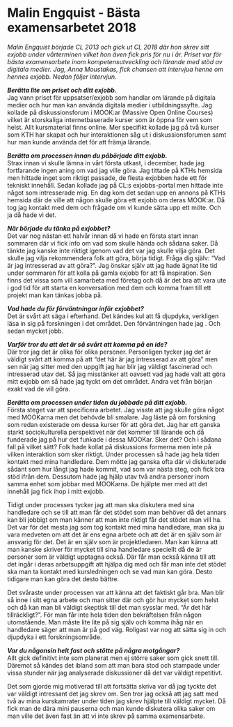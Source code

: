 # Malin Engquist - Bästa examensarbetet 2018

_Malin Engquist började CL 2013 och gick ut CL 2018 där hon skrev sitt exjobb under vårterminen vilket hon även fick pris för nu i år. Priset var för bästa examensarbete inom kompetensutveckling och lärande med stöd av digitala medier. Jag, Anna Moustakas, fick chansen att intervjua henne om hennes exjobb. Nedan följer intervjun._

**_Berätta lite om priset och ditt exjobb._**  
Jag vann priset för uppsatser/exjobb som handlar om lärande på digitala medier och hur man kan använda digitala medier i utbildningssyfte. Jag kollade på diskussionsforum i MOOK:ar (Massive Open Online Courses) vilket är storskaliga internetbaserade kurser som är öppna för vem som helst. Allt kursmaterial finns online. Mer specifikt kollade jag på två kurser som KTH har skapat och hur interaktionen såg ut i diskussionsforumen samt hur man kunde använda det för att främja lärande.

**_Berätta om processen innan du påbörjade ditt exjobb._**  
Strax innan vi skulle lämna in vårt första utkast, i december, hade jag fortfarande ingen aning om vad jag ville göra. Jag tittade på KTHs hemsida men hittade inget som riktigt passade, de flesta exjobben hade ett för tekniskt innehåll. Sedan kollade jag på CL:s exjobbs-portal men hittade inte något som intresserade mig. En dag kom det sedan upp en annons på KTHs hemsida där de ville att någon skulle göra ett exjobb om deras MOOK:ar. Då tog jag kontakt med dem och frågade om vi kunde sätta upp ett möte. Och ja då hade vi det.

**_När började du tänka på exjobbet?_**  
Det var nog nästan ett halvår innan då vi hade en första start innan sommaren där vi fick info om vad som skulle hända och sådana saker. Då tänkte jag kanske inte riktigt igenom vad det var jag skulle vilja göra. Det skulle jag vilja rekommendera folk att göra, börja tidigt. Fråga dig själv: “Vad är jag intresserad av att göra?”. Jag önskar själv att jag hade ägnat lite tid under sommaren för att kolla på gamla exjobb för att få inspiration. Sen finns det vissa som vill samarbeta med företag och då är det bra att vara ute i god tid för att starta en konversation med dem och komma fram till ett projekt man kan tänkas jobba på.

**_Vad hade du för förväntningar inför exjobbet?_**  
Det är svårt att säga i efterhand. Det kändes kul att få djupdyka, verkligen läsa in sig på forskningen i det området. Den förväntningen hade jag . Och sedan mycket jobb.

**_Varför tror du att det är så svårt att komma på en ide?_**  
Där tror jag det är olika för olika personer. Personligen tycker jag det är väldigt svårt att komma på att “det här är jag intresserad av att göra” men sen när jag sitter med den uppgift jag har blir jag väldigt fascinerad och intresserad utav det. Så jag misstänker att oavsett vad jag hade valt att göra mitt exjobb om så hade jag tyckt om det området. Andra vet från början exakt vad de vill göra.

**_Berätta om processen under tiden du jobbade på ditt exjobb._**  
Första steget var att specificera arbetet. Jag visste att jag skulle göra något med MOOKarna men det behövde bli smalare. Jag läste på om forskning som redan existerade om dessa kurser för att göra det. Jag har ett ganska starkt sociokulturella perspektivet när det kommer till lärande och då funderade jag på hur det funkade i dessa MOOKar. Sker det? Och i sådana fall på vilket sätt? Folk hade kollat på diskussions formerna men inte på vilken interaktion som sker riktigt. Under processen så hade jag hela tiden kontakt med mina handledare. Dem mötte jag ganska ofta där vi diskuterade sådant som hur långt jag hade kommit, vad som var nästa steg, och fick bra stöd ifrån dem. Dessutom hade jag hjälp utav två andra personer inom samma enhet som jobbar med MOOKarna. De hjälpte mer med att det innehåll jag fick ihop i mitt exjobb.

Tidigt under processes tycker jag att man ska diskutera med sina handledare och se till att man får det stödet som man behöver då det annars kan bli jobbigt om man känner att man inte riktigt får det stödet man vill ha. Det var för det mesta jag som tog kontakt med mina handledare, man ska ju vara medveten om att det är ens egna arbete och att det är en själv som är ansvarig för det. Det är en själv som är projektledaren. Man kan känna att man kanske skriver för mycket till sina handledare speciellt då de är personer som är väldigt upptagna också. Där får man också känna till att det ingår i deras arbetsuppgift att hjälpa dig med och får man inte det stödet ska man ta kontakt med kursledningen och se vad man kan göra. Desto tidigare man kan göra det desto bättre.

Det svåraste under processen var att känna att det faktiskt går bra. Man blir så inne i sitt egna arbete och man sitter där och gör hur mycket som helst och då kan man bli väldigt skeptisk till det man sysslar med. “Är det här tillräckligt?”. För man får inte hela tiden den bekräftelsen från någon utomstående. Man måste lite lite på sig själv och komma ihåg när en handledare säger att man är på god väg. Roligast var nog att sätta sig in och djupdyka i ett forskningsområde.

**_Var du någonsin helt fast och stötte på några motgångar?_**  
Allt gick definitivt inte som planerat men ej större saker som gick snett till. Däremot så kändes det ibland som att man bara stod och stampade under vissa stunder när jag analyserade diskussioner då det var väldigt repetitivt.

Det som gjorde mig motiverad till att fortsätta skriva var då jag tyckte det var väldigt intressant det jag skrev om. Sen tror jag också att jag satt med två av mina kurskamrater under tiden jag skrev hjälpte till väldigt mycket. Då fick man de dära mini pauserna och man kunde diskutera olika saker om man ville det även fast än att vi inte skrev på samma examensarbete.
